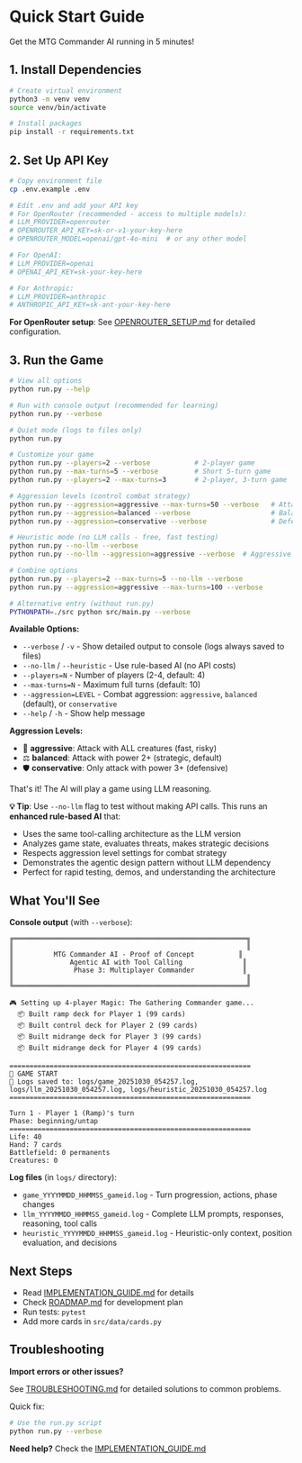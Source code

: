 # Quick Start Guide

Get the MTG Commander AI running in 5 minutes!

## 1. Install Dependencies

```bash
# Create virtual environment
python3 -m venv venv
source venv/bin/activate

# Install packages
pip install -r requirements.txt
```

## 2. Set Up API Key

```bash
# Copy environment file
cp .env.example .env

# Edit .env and add your API key
# For OpenRouter (recommended - access to multiple models):
# LLM_PROVIDER=openrouter
# OPENROUTER_API_KEY=sk-or-v1-your-key-here
# OPENROUTER_MODEL=openai/gpt-4o-mini  # or any other model

# For OpenAI:
# LLM_PROVIDER=openai
# OPENAI_API_KEY=sk-your-key-here

# For Anthropic:
# LLM_PROVIDER=anthropic
# ANTHROPIC_API_KEY=sk-ant-your-key-here
```

**For OpenRouter setup**: See [OPENROUTER_SETUP.md](OPENROUTER_SETUP.md) for detailed configuration.

## 3. Run the Game

```bash
# View all options
python run.py --help

# Run with console output (recommended for learning)
python run.py --verbose

# Quiet mode (logs to files only)
python run.py

# Customize your game
python run.py --players=2 --verbose           # 2-player game
python run.py --max-turns=5 --verbose         # Short 5-turn game
python run.py --players=2 --max-turns=3       # 2-player, 3-turn game

# Aggression levels (control combat strategy)
python run.py --aggression=aggressive --max-turns=50 --verbose   # Attack with ALL creatures
python run.py --aggression=balanced --verbose                    # Balanced attacks (default)
python run.py --aggression=conservative --verbose                # Defensive play

# Heuristic mode (no LLM calls - free, fast testing)
python run.py --no-llm --verbose
python run.py --no-llm --aggression=aggressive --verbose  # Aggressive heuristic AI

# Combine options
python run.py --players=2 --max-turns=5 --no-llm --verbose
python run.py --aggression=aggressive --max-turns=100 --verbose

# Alternative entry (without run.py)
PYTHONPATH=./src python src/main.py --verbose
```

**Available Options:**
- `--verbose` / `-v` - Show detailed output to console (logs always saved to files)
- `--no-llm` / `--heuristic` - Use rule-based AI (no API costs)
- `--players=N` - Number of players (2-4, default: 4)
- `--max-turns=N` - Maximum full turns (default: 10)
- `--aggression=LEVEL` - Combat aggression: `aggressive`, `balanced` (default), or `conservative`
- `--help` / `-h` - Show help message

**Aggression Levels:**
- 🔴 **aggressive**: Attack with ALL creatures (fast, risky)
- ⚖️ **balanced**: Attack with power 2+ (strategic, default)
- 🛡️ **conservative**: Only attack with power 3+ (defensive)

That's it! The AI will play a game using LLM reasoning.

**💡 Tip**: Use `--no-llm` flag to test without making API calls. This runs an **enhanced rule-based AI** that:
- Uses the same tool-calling architecture as the LLM version
- Analyzes game state, evaluates threats, makes strategic decisions
- Respects aggression level settings for combat strategy
- Demonstrates the agentic design pattern without LLM dependency
- Perfect for rapid testing, demos, and understanding the architecture

## What You'll See

**Console output** (with `--verbose`):
```
╔══════════════════════════════════════════════════════════╗
║                                                          ║
║          MTG Commander AI - Proof of Concept           ║
║              Agentic AI with Tool Calling               ║
║               Phase 3: Multiplayer Commander            ║
║                                                          ║
╚══════════════════════════════════════════════════════════╝

🎮 Setting up 4-player Magic: The Gathering Commander game...
  📦 Built ramp deck for Player 1 (99 cards)
  📦 Built control deck for Player 2 (99 cards)
  📦 Built midrange deck for Player 3 (99 cards)
  📦 Built midrange deck for Player 4 (99 cards)

============================================================
🎲 GAME START
📝 Logs saved to: logs/game_20251030_054257.log, logs/llm_20251030_054257.log, logs/heuristic_20251030_054257.log
============================================================

Turn 1 - Player 1 (Ramp)'s turn
Phase: beginning/untap
============================================================
Life: 40
Hand: 7 cards
Battlefield: 0 permanents
Creatures: 0
```

**Log files** (in `logs/` directory):
- `game_YYYYMMDD_HHMMSS_gameid.log` - Turn progression, actions, phase changes
- `llm_YYYYMMDD_HHMMSS_gameid.log` - Complete LLM prompts, responses, reasoning, tool calls
- `heuristic_YYYYMMDD_HHMMSS_gameid.log` - Heuristic-only context, position evaluation, and decisions

## Next Steps

- Read [IMPLEMENTATION_GUIDE.md](IMPLEMENTATION_GUIDE.md) for details
- Check [ROADMAP.md](ROADMAP.md) for development plan
- Run tests: `pytest`
- Add more cards in `src/data/cards.py`

## Troubleshooting

**Import errors or other issues?**

See [TROUBLESHOOTING.md](TROUBLESHOOTING.md) for detailed solutions to common problems.

Quick fix:
```bash
# Use the run.py script
python run.py --verbose
```

**Need help?** Check the [IMPLEMENTATION_GUIDE.md](IMPLEMENTATION_GUIDE.md)
